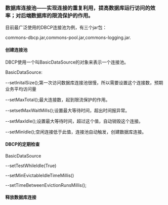 ### 数据库连接池——实现连接的重复利用，提高数据库运行访问的效率；对后端数据库的限流保护的作用。
目前最广泛使用的DBCP连接池为例，有三个jar包：

commons-dbcp.jar,commons-pool.jar,commons-logging.jar.
#### 创建连接池
DBCP使用一个叫BasicDataSource的对象来表示一个连接池。

BasicDataSource:

--setInitalSize();第一次访问数据库连接池很慢，所以需要设置这个连接数，预期业务平均访问量

--setMaxTotal();最大连接数，起到限流保护的作用。

--setsetMaxWaitMills();设置最大等待时间，超出时间报异常。

--setMaxIdle();设置最大等待时间，超过这个值，自动销毁这个连接。

--setMinIdle();空闲连接低于此值，连接池自动触发，创建数据库连接。

#### DBCP的定期检查
BasicDataSource

--setTestWhileIdle(True)

--setMinEvictableIdleTimeMillis()

--setTimeBetweenEvictionRunsMillis();


#### 释放数据库连接
